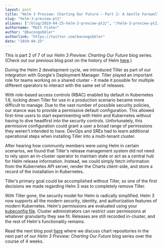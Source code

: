 ```yaml
---
layout: post
title: "Helm 3 Preview: Charting Our Future – Part 2: A Gentle Farewell to Tiller"
slug: "helm-3-preview-pt2"
aliases: ["/blog/2019-04-25-helm-3-preview-pt2/", "/helm-3-preview-pt2/"]
authorname: "Matt Fisher"
author: "@bacongobbler"
authorlink: "https://twitter.com/bacongobbler"
date: "2019-04-25"
---
```


This is part 2 of 7 of our *Helm 3 Preview: Charting Our Future* blog series. (Check out our previous blog post on the history of Helm [here](https://helm.sh/blog/helm-3-preview-pt1/).)

During the Helm 2 development cycle, we introduced Tiller as part of our integration with Google's Deployment Manager. Tiller played an important role for teams working on a shared cluster - it made it possible for multiple different operators to interact with the same set of releases.

With role-based access controls (RBAC) enabled by default in Kubernetes 1.6, locking down Tiller for use in a production scenario became more difficult to manage. Due to the vast number of possible security policies, our stance was to provide a permissive default configuration. This allowed first-time users to start experimenting with Helm and Kubernetes without having to dive headfirst into the security controls. Unfortunately, this permissive configuration could grant a user a broad range of permissions they weren't intended to have. DevOps and SREs had to learn additional operational steps when installing Tiller into a multi-tenant cluster.

After hearing how community members were using Helm in certain scenarios, we found that Tiller's release management system did not need to rely upon an in-cluster operator to maintain state or act as a central hub for Helm release information. Instead, we could simply fetch information from the Kubernetes API server, render the Charts client-side, and store a record of the installation in Kubernetes.

Tiller’s primary goal could be accomplished without Tiller, so one of the first decisions we made regarding Helm 3 was to completely remove Tiller.

With Tiller gone, the security model for Helm is radically simplified. Helm 3 now supports all the modern security, identity, and authorization features of modern Kubernetes. Helm's permissions are evaluated using your [kubeconfig file](https://kubernetes.io/docs/concepts/configuration/organize-cluster-access-kubeconfig/). Cluster administrators can restrict user permissions at whatever granularity they see fit. Releases are still recorded in-cluster, and the rest of Helm's functionality remains.

Read the next blog post [here](https://helm.sh/blog/helm-3-preview-pt3/) where we discuss chart repositories in the next part of our *Helm 3 Preview: Charting Our Future* blog series over the course of 4 weeks.
 

